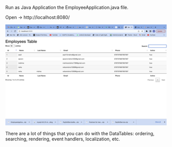 Run as Java Application the EmployeeApplication.java file.


Open → http://localhost:8080/

![Screenshot](screenshot.png?raw=true "Optional Title")


There are a lot of things that you can do with the DataTables: ordering, searching, rendering, event handlers, localization, etc.
